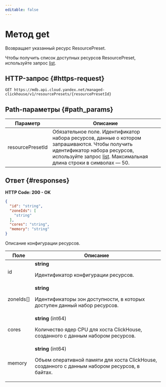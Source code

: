 ```yaml
---
editable: false
---
```


# Метод get
Возвращает указанный ресурс ResourcePreset.
 
Чтобы получить список доступных ресурсов ResourcePreset, используйте запрос [list](/docs/managed-clickhouse/api-ref/ResourcePreset/list).
 
## HTTP-запрос {#https-request}
```
GET https://mdb.api.cloud.yandex.net/managed-clickhouse/v1/resourcePresets/{resourcePresetId}
```
 
## Path-параметры {#path_params}
 
Параметр | Описание
--- | ---
resourcePresetId | Обязательное поле. Идентификатор набора ресурсов, данные о котором запрашиваются. Чтобы получить идентификатор набора ресурсов, используйте запрос [list](/docs/managed-clickhouse/api-ref/ResourcePreset/list).  Максимальная длина строки в символах — 50.
 
## Ответ {#responses}
**HTTP Code: 200 - OK**

```json 
{
  "id": "string",
  "zoneIds": [
    "string"
  ],
  "cores": "string",
  "memory": "string"
}
```
Описание конфигурации ресурсов.
 
Поле | Описание
--- | ---
id | **string**<br><p>Идентификатор конфигурации ресурсов.</p> 
zoneIds[] | **string**<br><p>Идентификаторы зон доступности, в которых доступен данный набор ресурсов.</p> 
cores | **string** (int64)<br><p>Количество ядер CPU для хоста ClickHouse, созданного с данным набором ресурсов.</p> 
memory | **string** (int64)<br><p>Объем оперативной памяти для хоста ClickHouse, созданного с данным набором ресурсов, в байтах.</p> 